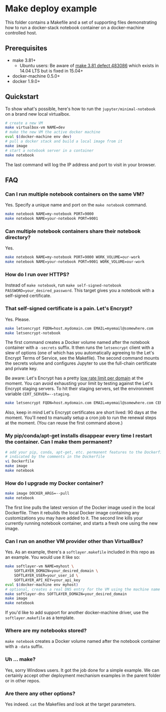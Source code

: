 # Make deploy example

This folder contains a Makefile and a set of supporting files demonstrating how to run a docker-stack notebook container on a docker-machine controlled host.

## Prerequisites

- make 3.81+
  - Ubuntu users: Be aware of [make 3.81 defect 483086](https://bugs.launchpad.net/ubuntu/+source/make-dfsg/+bug/483086) which exists in 14.04 LTS but is fixed in 15.04+
- docker-machine 0.5.0+
- docker 1.9.0+

## Quickstart

To show what's possible, here's how to run the `jupyter/minimal-notebook` on a brand new local virtualbox.

```bash
# create a new VM
make virtualbox-vm NAME=dev
# make the new VM the active docker machine
eval $(docker-machine env dev)
# pull a docker stack and build a local image from it
make image
# start a notebook server in a container
make notebook
```

The last command will log the IP address and port to visit in your browser.

## FAQ

### Can I run multiple notebook containers on the same VM?

Yes. Specify a unique name and port on the `make notebook` command.

```bash
make notebook NAME=my-notebook PORT=9000
make notebook NAME=your-notebook PORT=9001
```

### Can multiple notebook containers share their notebook directory?

Yes.

```bash
make notebook NAME=my-notebook PORT=9000 WORK_VOLUME=our-work
make notebook NAME=your-notebook PORT=9001 WORK_VOLUME=our-work
```

### How do I run over HTTPS?

Instead of `make notebook`, run `make self-signed-notebook PASSWORD=your_desired_password`.
This target gives you a notebook with a self-signed certificate.

### That self-signed certificate is a pain. Let's Encrypt?

Yes. Please.

```bash
make letsencrypt FQDN=host.mydomain.com EMAIL=myemail@somewhere.com
make letsencrypt-notebook
```

The first command creates a Docker volume named after the notebook container with a `-secrets` suffix.
It then runs the `letsencrypt` client with a slew of options (one of which has you automatically agreeing to the Let's Encrypt Terms of Service, see the Makefile).
The second command mounts the secrets volume and configures Jupyter to use the full-chain certificate and private key.

Be aware: Let's Encrypt has a pretty [low rate limit per domain](https://community.letsencrypt.org/t/public-beta-rate-limits/4772/3) at the moment.
You can avoid exhausting your limit by testing against the Let's Encrypt staging servers.
To hit their staging servers, set the environment variable `CERT_SERVER=--staging`.

```bash
make letsencrypt FQDN=host.mydomain.com EMAIL=myemail@somewhere.com CERT_SERVER=--staging
```

Also, keep in mind Let's Encrypt certificates are short lived: 90 days at the moment.
You'll need to manually setup a cron job to run the renewal steps at the moment.
(You can reuse the first command above.)

### My pip/conda/apt-get installs disappear every time I restart the container. Can I make them permanent?

```bash
# add your pip, conda, apt-get, etc. permanent features to the Dockerfile where
# indicated by the comments in the Dockerfile
vi Dockerfile
make image
make notebook
```

### How do I upgrade my Docker container?

```bash
make image DOCKER_ARGS=--pull
make notebook
```

The first line pulls the latest version of the Docker image used in the local Dockerfile.
Then it rebuilds the local Docker image containing any customizations you may have added to it.
The second line kills your currently running notebook container, and starts a fresh one using the new image.

### Can I run on another VM provider other than VirtualBox?

Yes. As an example, there's a `softlayer.makefile` included in this repo as an example.
You would use it like so:

```bash
make softlayer-vm NAME=myhost \
    SOFTLAYER_DOMAIN=your_desired_domain \
    SOFTLAYER_USER=your_user_id \
    SOFTLAYER_API_KEY=your_api_key
eval $(docker-machine env myhost)
# optional, creates a real DNS entry for the VM using the machine name as the hostname
make softlayer-dns SOFTLAYER_DOMAIN=your_desired_domain
make image
make notebook
```

If you'd like to add support for another docker-machine driver, use the `softlayer.makefile` as a template.

### Where are my notebooks stored?

`make notebook` creates a Docker volume named after the notebook container with a `-data` suffix.

### Uh ... make?

Yes, sorry Windows users. It got the job done for a simple example.
We can certainly accept other deployment mechanism examples in the parent folder or in other repos.

### Are there any other options?

Yes indeed. `cat` the Makefiles and look at the target parameters.
